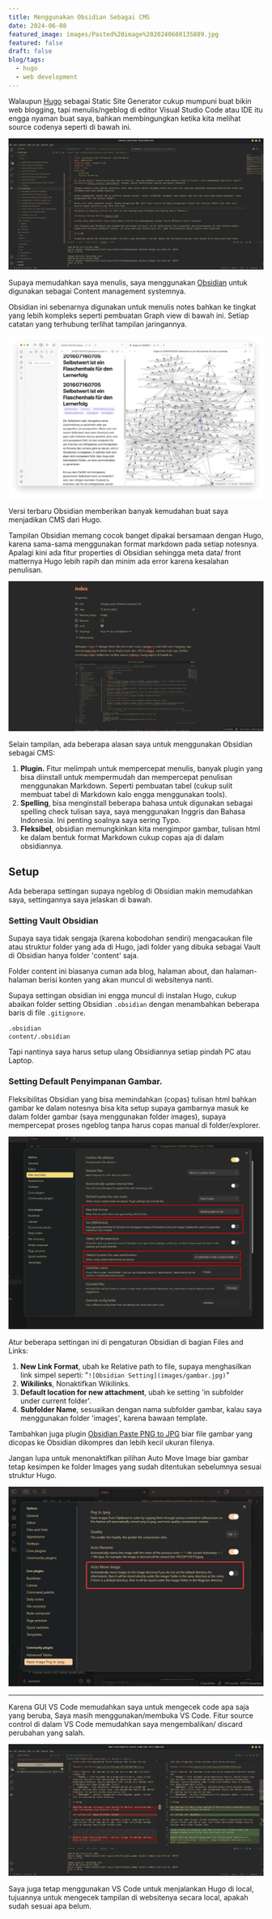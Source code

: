 ```yaml
---
title: Menggunakan Obsidian Sebagai CMS
date: 2024-06-08
featured_image: images/Pasted%20image%2020240608135809.jpg
featured: false
draft: false
blog/tags:
  - hugo
  - web development
---
```

Walaupun [Hugo](https://gohugo.io/) sebagai Static Site Generator cukup mumpuni buat bikin web blogging, tapi menulis/ngeblog di editor Visual Studio Code atau IDE itu engga  nyaman buat saya, bahkan membingungkan ketika kita melihat source codenya seperti di bawah ini.

![Tampilan source code Blog Jksntn](images/Pasted%20image%2020240608132324.jpg)

Supaya memudahkan saya menulis, saya menggunakan [Obsidian](https://obsidian.md/) untuk digunakan sebagai Content management systemnya. 

Obsidian ini sebenarnya digunakan untuk menulis notes bahkan ke tingkat yang lebih kompleks seperti pembuatan Graph view di bawah ini. Setiap catatan yang terhubung terlihat tampilan jaringannya. 

![Graph view with older Zettelkastens](images/1.jpg)

Versi terbaru Obsidian memberikan banyak kemudahan buat saya menjadikan CMS dari Hugo. 

Tampilan Obsidian memang cocok banget dipakai bersamaan dengan Hugo, karena sama-sama menggunakan format markdown pada setiap notesnya. Apalagi kini ada fitur properties di Obsidian sehingga meta data/ front matternya Hugo lebih rapih dan minim ada error karena kesalahan penulisan.

![tampilan Obsidian](images/Pasted%20image%2020240608135809.jpg)

Selain tampilan, ada beberapa alasan saya untuk menggunakan Obsidian sebagai CMS:
1. **Plugin.** Fitur melimpah untuk mempercepat menulis, banyak plugin yang bisa diinstall untuk mempermudah dan mempercepat penulisan menggunakan Markdown. Seperti pembuatan tabel (cukup sulit membuat tabel di Markdown kalo engga menggunakan tools).
2. **Spelling**, bisa menginstall beberapa bahasa untuk digunakan sebagai spelling check tulisan saya, saya menggunakan Inggris dan Bahasa Indonesia. Ini penting soalnya saya sering Typo.
3. **Fleksibel**, obsidian memungkinkan kita mengimpor gambar, tulisan html ke dalam bentuk format Markdown cukup copas aja di dalam obsidiannya.

## Setup

Ada beberapa settingan supaya ngeblog di Obsidian makin memudahkan saya, settingannya saya jelaskan di bawah.

### Setting Vault Obsidian

Supaya saya tidak sengaja (karena kobodohan sendiri) mengacaukan file atau struktur folder yang ada di Hugo, jadi folder yang dibuka sebagai Vault di Obsidian hanya folder 'content' saja. 

Folder content ini biasanya cuman ada  blog, halaman about, dan halaman-halaman berisi konten yang akan muncul di websitenya nanti.

Supaya settingan obsidian ini engga muncul di instalan Hugo, cukup abaikan folder setting Obsidian `.obsidian` dengan menambahkan beberapa baris di file `.gitignore`.

```
.obsidian
content/.obsidian
```

Tapi nantinya saya harus setup ulang Obsidiannya setiap pindah PC atau Laptop. 
### Setting Default Penyimpanan Gambar.

Fleksibilitas Obsidian yang bisa memindahkan (copas) tulisan html bahkan gambar ke dalam notesnya bisa kita setup supaya gambarnya masuk ke dalam folder gambar (saya menggunakan folder images), supaya mempercepat proses ngeblog tanpa harus copas manual di folder/explorer. 

![Obsidian Setting](images/Pasted%20image%2020240608134936.jpg)

Atur beberapa settingan ini di pengaturan Obsidian di bagian Files and Links:

1. **New Link Format**, ubah ke Relative path to file, supaya menghasilkan link simpel seperti: "`![Obsidian Setting](images/gambar.jpg)`"
3. **Wikilinks**, Nonaktifkan Wikilinks.
4. **Default location for new attachment**, ubah ke setting 'in subfolder under current folder'. 
5. **Subfolder Name**, sesuaikan dengan nama subfolder gambar, kalau saya menggunakan folder 'images', karena bawaan template. 

Tambahkan juga plugin [Obsidian Paste PNG to JPG](https://github.com/musug/obsidian-paste-png-to-jpeg) biar file gambar yang dicopas ke Obsidian dikompres dan lebih kecil ukuran filenya.

Jangan lupa untuk menonaktifkan pilihan Auto Move Image biar gambar tetap kesimpen ke folder Images yang sudah ditentukan sebelumnya sesuai struktur Hugo.

![Plugin biar gambar kekompress](images/Pasted%20image%2020240610113931.png)

---

Karena GUI VS Code memudahkan saya untuk mengecek code apa saja yang beruba, Saya masih menggunakan/membuka VS Code. Fitur source control di dalam VS Code memudahkan saya mengembalikan/ discard perubahan yang salah. 

![Fitur Source Control VS Code](images/Pasted%20image%2020240608170430.jpg)

Saya juga tetap menggunakan VS Code untuk menjalankan Hugo di local, tujuannya untuk mengecek tampilan di websitenya secara local, apakah sudah sesuai apa belum.
